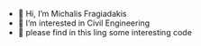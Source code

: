 - 👋 Hi, I’m Michalis Fragiadakis
- 👀 I’m interested in Civil Engineering
- 🌱 please find in this ling some interesting code



<!---
mfragiadakis/mfragiadakis is a ✨ special ✨ repository because its `README.md` (this file) appears on your GitHub profile.
You can click the Preview link to take a look at your changes.
--->
